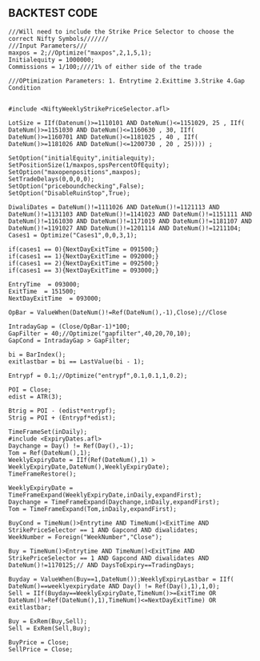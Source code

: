 ## BACKTEST CODE
    ///Will need to include the Strike Price Selector to choose the correct Nifty Symbols///////
    ///Input Parameters///
    maxpos = 2;//Optimize("maxpos",2,1,5,1);
    Initialequity = 1000000;
    Commissions = 1/100;////1% of either side of the trade

    ///OPtimization Parameters: 1. Entrytime 2.Exittime 3.Strike 4.Gap Condition 


    #include <NiftyWeeklyStrikePriceSelector.afl>

    LotSize = IIf(Datenum()>=1110101 AND DateNum()<=1151029, 25 , IIf( DateNum()>=1151030 AND DateNum()<=1160630 , 30, IIf( DateNum()>=1160701 AND DateNum()<=1181025 , 40 , IIf( DateNum()>=1181026 AND DateNum()<=1200730 , 20 , 25)))) ;   

    SetOption("initialEquity",initialequity);
    SetPositionSize(1/maxpos,spsPercentOfEquity);
    SetOption("maxopenpositions",maxpos);
    SetTradeDelays(0,0,0,0);
    SetOption("priceboundchecking",False);
    SetOption("DisableRuinStop",True);

    DiwaliDates = DateNum()!=1111026 AND DateNum()!=1121113 AND DateNum()!=1131103 AND DateNum()!=1141023 AND DateNum()!=1151111 AND DateNum()!=1161030 AND DateNum()!=1171019 AND DateNum()!=1181107 AND DateNum()!=1191027 AND DateNum()!=1201114 AND DateNum()!=1211104;
    Cases1 = Optimize("Cases1",0,0,3,1);

    if(cases1 == 0){NextDayExitTime = 091500;}
    if(cases1 == 1){NextDayExitTime = 092000;}
    if(cases1 == 2){NextDayExitTime = 092500;}
    if(cases1 == 3){NextDayExitTime = 093000;}

    EntryTime  = 093000;
    ExitTime  = 151500;
    NextDayExitTime  = 093000;

    OpBar = ValueWhen(DateNum()!=Ref(DateNum(),-1),Close);//Close

    IntradayGap = (Close/OpBar-1)*100;
    GapFilter = 40;//Optimize("gapfilter",40,20,70,10);
    GapCond = IntradayGap > GapFilter;

    bi = BarIndex();
    exitlastbar = bi == LastValue(bi - 1);    

    Entrypf = 0.1;//Optimize("entrypf",0.1,0.1,1,0.2);

    POI = Close;
    edist = ATR(3);

    Btrig = POI - (edist*entrypf);
    Strig = POI + (Entrypf*edist);

    TimeFrameSet(inDaily);
    #include <ExpiryDates.afl>
    Daychange = Day() != Ref(Day(),-1);
    Tom = Ref(DateNum(),1);
    WeeklyExpiryDate = IIf(Ref(DateNum(),1) > WeeklyExpiryDate,DateNum(),WeeklyExpiryDate);
    TimeFrameRestore();

    WeeklyExpiryDate = TimeFrameExpand(WeeklyExpiryDate,inDaily,expandFirst);
    Daychange = TimeFrameExpand(Daychange,inDaily,expandFirst);
    Tom = TimeFrameExpand(Tom,inDaily,expandFirst);

    BuyCond = TimeNum()>Entrytime AND TimeNum()<ExitTime AND StrikePriceSelector == 1 AND Gapcond AND diwalidates;
    WeekNumber = Foreign("WeekNumber","Close");

    Buy = TimeNum()>Entrytime AND TimeNum()<ExitTime AND StrikePriceSelector == 1 AND Gapcond AND diwalidates AND DateNum()!=1170125;// AND DaysToExpiry==TradingDays;

    Buyday = ValueWhen(Buy==1,DateNum());WeeklyExpiryLastbar = IIf( DateNum()==weeklyexpirydate AND Day() != Ref(Day(),1),1,0);
    Sell = IIf(Buyday==WeeklyExpiryDate,TimeNum()>=ExitTime OR DateNum()!=Ref(DateNum(),1),TimeNum()<=NextDayExitTime) OR exitlastbar;

    Buy = ExRem(Buy,Sell);
    Sell = ExRem(Sell,Buy);

    BuyPrice = Close;
    SellPrice = Close;

